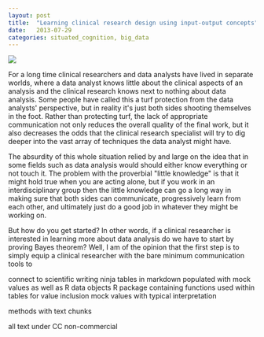 ```yaml
---
layout: post
title:  "Learning clinical research design using input-output concepts"
date:   2013-07-29
categories: situated_cognition, big_data
---
```


![](https://lh5.googleusercontent.com/-G1pnbTVe9Pg/UiUeSkCto3I/AAAAAAAA3OM/CywSrXWV3X0/s543-no/Fireworks+view.png)

For a long time clinical researchers and data analysts have lived in separate worlds, where a data analyst knows little about the clinical aspects of an analysis and the clinical research knows next to nothing about data analysis. Some people have called this a turf protection from the data analysts' perspective, but in reality it's just both sides shooting themselves in the foot. Rather than protecting turf, the lack of appropriate communication not only reduces the overall quality of the final work, but it also decreases the odds that the clinical research specialist will try to dig deeper into the vast array of techniques the data analyst might have.

The absurdity of this whole situation relied by and large on the idea that in some fields such as data analysis would should either know everything or not touch it. The problem with the proverbial "little knowledge" is that it might hold true when you are acting alone, but if you work in an interdisciplinary group then the little knowledge can go a long way in making sure that both sides can communicate, progressively learn from each other, and ultimately just do a good job in whatever they might be working on.

But how do you get started? In other words, if a clinical researcher is interested in learning more about data analysis do we have to start by proving Bayes theorem? Well, I am of the opinion that the first step is to simply equip a clinical researcher with the bare minimum communication tools to 

connect to scientific writing ninja
tables in markdown populated with mock values as well as R data objects 
R package containing functions used within tables for value inclusion
mock values with typical interpretation

methods with text chunks

all text under CC non-commercial